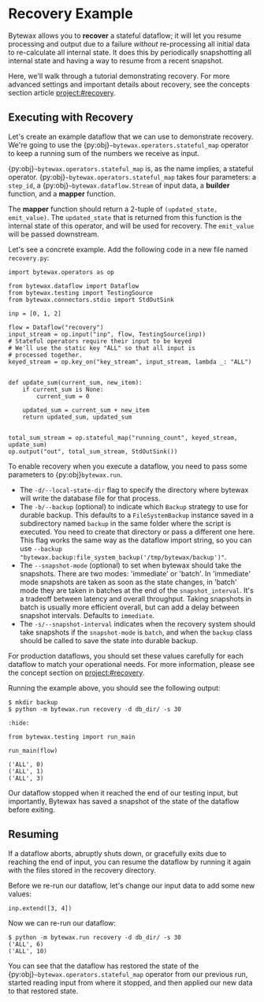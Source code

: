 # Recovery Example

Bytewax allows you to **recover** a stateful dataflow; it will let you
resume processing and output due to a failure _without_ re-processing
all initial data to re-calculate all internal state. It does this by
periodically snapshotting all internal state and having a way to
resume from a recent snapshot.

Here, we'll walk through a tutorial demonstrating recovery. For more
advanced settings and important details about recovery, see the
concepts section article <project:#recovery>.

## Executing with Recovery

Let's create an example dataflow that we can use to demonstrate
recovery. We're going to use the
{py:obj}`~bytewax.operators.stateful_map` operator to keep a running
sum of the numbers we receive as input.

{py:obj}`~bytewax.operators.stateful_map` is, as the name implies, a
stateful operator. {py:obj}`~bytewax.operators.stateful_map` takes
four parameters: a `step_id`, a {py:obj}`~bytewax.dataflow.Stream` of
input data, a **builder** function, and a **mapper** function.

The **mapper** function should return a 2-tuple of `(updated_state,
emit_value)`. The `updated_state` that is returned from this function
is the internal state of this operator, and will be used for recovery.
The `emit_value` will be passed downstream.

Let's see a concrete example. Add the following code in a new file
named `recovery.py`:

```{testcode}
import bytewax.operators as op

from bytewax.dataflow import Dataflow
from bytewax.testing import TestingSource
from bytewax.connectors.stdio import StdOutSink

inp = [0, 1, 2]

flow = Dataflow("recovery")
input_stream = op.input("inp", flow, TestingSource(inp))
# Stateful operators require their input to be keyed
# We'll use the static key "ALL" so that all input is
# processed together.
keyed_stream = op.key_on("key_stream", input_stream, lambda _: "ALL")


def update_sum(current_sum, new_item):
    if current_sum is None:
        current_sum = 0

    updated_sum = current_sum + new_item
    return updated_sum, updated_sum


total_sum_stream = op.stateful_map("running_count", keyed_stream, update_sum)
op.output("out", total_sum_stream, StdOutSink())
```

To enable recovery when you execute a dataflow, you need to pass some
parameters to {py:obj}`bytewax.run`.
- The `-d/--local-state-dir` flag to specify the directory where bytewax
  will write the database file for that process.
- The `-b/--backup` (optional) to indicate which `Backup` strategy to use for durable backup.
  This defaults to a `FileSystemBackup` instance saved in a subdirectory named `backup`
  in the same folder where the script is executed. You need to create that directory
  or pass a different one here. This flag works the same way as the dataflow import string,
  so you can use `--backup "bytewax.backup:file_system_backup('/tmp/bytewax/backup')"`.
- The `--snapshot-mode` (optional) to set when bytewax should take the snapshots. There are
  two modes: 'immediate' or 'batch'. In 'immediate' mode snapshots are taken as soon as
  the state changes, in 'batch' mode they are taken in batches at the end of the
  `snapshot_interval`. It's a tradeoff between latency and overall throughput. Taking
  snapshots in batch is usually more efficient overall, but can add a delay between
  snapshot intervals. Defaults to `immediate`.
- The `-s/--snapshot-interval` indicates when the recovery system should take snapshots if
  the `snapshot-mode` is `batch`, and when the `backup` class should be called to save the state
  into durable backup.

For production dataflows, you should set these values carefully for
each dataflow to match your operational needs. For more information,
please see the concept section on <project:#recovery>.

Running the example above, you should see the following output:

```console
$ mkdir backup
$ python -m bytewax.run recovery -d db_dir/ -s 30
```

```{testcode}
:hide:

from bytewax.testing import run_main

run_main(flow)
```

```{testoutput}
('ALL', 0)
('ALL', 1)
('ALL', 3)
```

Our dataflow stopped when it reached the end of our testing input, but
importantly, Bytewax has saved a snapshot of the state of the dataflow
before exiting.

## Resuming

If a dataflow aborts, abruptly shuts down, or gracefully exits due to
reaching the end of input, you can resume the dataflow by running it
again with the files stored in the recovery directory.

Before we re-run our dataflow, let's change our input data to add some
new values:


```{testcode}
inp.extend([3, 4])
```

Now we can re-run our dataflow:

```console
$ python -m bytewax.run recovery -d db_dir/ -s 30
('ALL', 6)
('ALL', 10)
```

You can see that the dataflow has restored the state of the
{py:obj}`~bytewax.operators.stateful_map` operator from our previous
run, started reading input from where it stopped, and then applied our
new data to that restored state.

